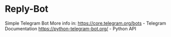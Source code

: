 # Reply-Bot
Simple Telegram Bot
More info in: 
https://core.telegram.org/bots - Telegram Documentation 
https://python-telegram-bot.org/ - Python API
